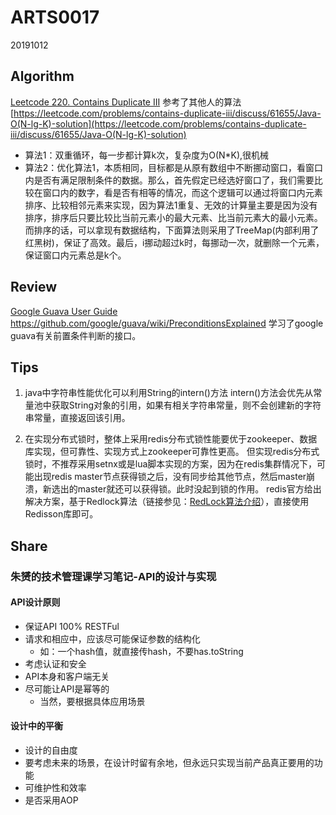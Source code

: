 # ARTS0017

20191012

## Algorithm

[Leetcode 220. Contains Duplicate III](https://leetcode.com/problems/contains-duplicate-iii/)
参考了其他人的算法 [https://leetcode.com/problems/contains-duplicate-iii/discuss/61655/Java-O(N-lg-K)-solution](https://leetcode.com/problems/contains-duplicate-iii/discuss/61655/Java-O(N-lg-K)-solution)
* 算法1：双重循环，每一步都计算k次，复杂度为O(N*K),很机械
* 算法2：优化算法1，本质相同，目标都是从原有数组中不断挪动窗口，看窗口内是否有满足限制条件的数据。那么，首先假定已经选好窗口了，我们需要比较在窗口内的数字，看是否有相等的情况，而这个逻辑可以通过将窗口内元素排序、比较相邻元素来实现，因为算法1重复、无效的计算量主要是因为没有排序，排序后只要比较比当前元素小的最大元素、比当前元素大的最小元素。而排序的话，可以拿现有数据结构，下面算法则采用了TreeMap(内部利用了红黑树)，保证了高效。最后，i挪动超过k时，每挪动一次，就删除一个元素，保证窗口内元素总是k个。


## Review

[Google Guava User Guide](https://github.com/google/guava/wiki)
https://github.com/google/guava/wiki/PreconditionsExplained 学习了google guava有关前置条件判断的接口。

## Tips
1. java中字符串性能优化可以利用String的intern()方法
intern()方法会优先从常量池中获取String对象的引用，如果有相关字符串常量，则不会创建新的字符串常量，直接返回该引用。

2. 在实现分布式锁时，整体上采用redis分布式锁性能要优于zookeeper、数据库实现，但可靠性、实现方式上zookeeper可靠性更高。
但实现redis分布式锁时，不推荐采用setnx或是lua脚本实现的方案，因为在redis集群情况下，可能出现redis master节点获得锁之后，没有同步给其他节点，然后master崩溃，新选出的master就还可以获得锁。此时没起到锁的作用。
redis官方给出解决方案，基于Redlock算法（链接参见：[RedLock算法介绍](https://www.jianshu.com/p/fba7dd6dcef5)），直接使用Redisson库即可。


## Share
### 朱赟的技术管理课学习笔记-API的设计与实现

#### API设计原则
- 保证API 100% RESTFul
- 请求和相应中，应该尽可能保证参数的结构化
    - 如：一个hash值，就直接传hash，不要has.toString
- 考虑认证和安全
- API本身和客户端无关
- 尽可能让API是幂等的
    - 当然，要根据具体应用场景

#### 设计中的平衡
- 设计的自由度
- 要考虑未来的场景，在设计时留有余地，但永远只实现当前产品真正要用的功能
- 可维护性和效率
- 是否采用AOP